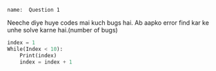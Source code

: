 ```ngMeta
name:  Question 1 

```

Neeche diye huye codes mai kuch bugs hai. Ab aapko error find kar ke unhe solve karne hai.(number of bugs)




```python
index = 1
While(Index < 10):
    Print(index)
    index = index + 1
 ```

